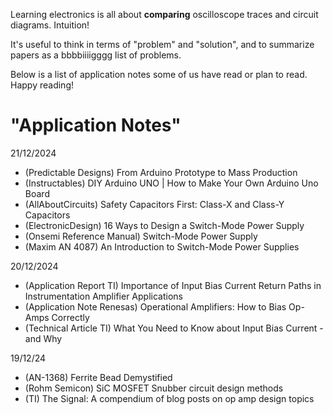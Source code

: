 Learning electronics is all about **comparing** oscilloscope traces and circuit diagrams. Intuition!

It's useful to think in terms of "problem" and "solution", and to summarize papers as a bbbbiiiigggg list of problems.

Below is a list of application notes some of us have read or plan to read. Happy reading!

# "Application Notes"
21/12/2024
- (Predictable Designs) From Arduino Prototype to Mass Production
- (Instructables) DIY Arduino UNO | How to Make Your Own Arduino Uno Board
- (AllAboutCircuits) Safety Capacitors First: Class-X and Class-Y Capacitors
- (ElectronicDesign) 16 Ways to Design a Switch-Mode Power Supply
- (Onsemi Reference Manual) Switch-Mode Power Supply
- (Maxim AN 4087) An Introduction to Switch-Mode Power Supplies

20/12/2024  
- (Application Report TI) Importance of Input Bias Current Return Paths in Instrumentation Amplifier Applications  
- (Application Note Renesas) Operational Amplifiers: How to Bias Op-Amps Correctly  
- (Technical Article TI) What You Need to Know about Input Bias Current - and Why

19/12/24  
- (AN-1368) Ferrite Bead Demystified   
- (Rohm Semicon) SiC MOSFET Snubber circuit design methods  
- (TI) The Signal: A compendium of blog posts on op amp design topics  




